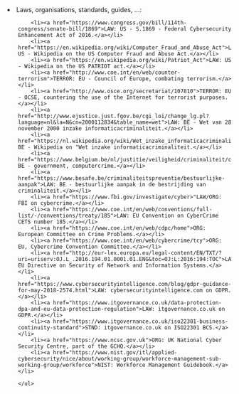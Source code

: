 <html>
<body>
<li>Laws, organisations, standards, guides, ...:</li>
	<ul>
		
		<li><a href="https://www.congress.gov/bill/114th-congress/senate-bill/1869">LAW: US - S.1869 - Federal Cybersecurity Enhancement Act of 2016.</a></li>
		<li><a href="https://en.wikipedia.org/wiki/Computer_Fraud_and_Abuse_Act">LAW: US - Wikipedia on the US Computer Fraud and Abuse Act.</a></li>
		<li><a href="https://en.wikipedia.org/wiki/Patriot_Act">LAW: US - Wikipedia on the US PATRIOT act.</a></li>
		<li><a href="http://www.coe.int/en/web/counter-terrorism">TERROR: EU - Council of Europe, combating terrorism.</a></li>
		<li><a href="http://www.osce.org/secretariat/107810">TERROR: EU - OCSE, countering the use of the Internet for terrorist purposes.</a></li>
		<li><a href="http://www.ejustice.just.fgov.be/cgi_loi/change_lg.pl?language=nl&la=N&cn=2000112834&table_name=wet">LAW: BE - Wet van 28 november 2000 inzake informaticacriminaliteit.</a></li>
		<li><a href="https://nl.wikipedia.org/wiki/Wet_inzake_informaticacriminaliteit">LAW: BE - Wikipedia on "Wet inzake informaticacriminaliteit.</a></li>
		<li><a href="https://www.belgium.be/nl/justitie/veiligheid/criminaliteit/computercriminaliteit">LAW: BE - government, computercrime.</a></li>
		<li><a href="https://www.besafe.be/criminaliteitspreventie/bestuurlijke-aanpak">LAW: BE - bestuurlijke aanpak in de bestrijding van criminaliteit.</a></li>
		<li><a href="https://www.fbi.gov/investigate/cyber>"LAW/ORG: FBI on cybercrime.</a></li>
		<li><a href="https://www.coe.int/en/web/conventions/full-list/-/conventions/treaty/185">LAW: EU Convention on CyberCrime CETS number 185.</a></li>
		<li><a href="https://www.coe.int/en/web/cdpc/home">ORG: European Committee on Crime Problems.</a></li>
		<li><a href="https://www.coe.int/en/web/cybercrime/tcy">ORG: EU, Cybercrime Convention Committee.</a></li>
		<li><a href="http://eur-lex.europa.eu/legal-content/EN/TXT/?uri=uriserv:OJ.L_.2016.194.01.0001.01.ENG&toc=OJ:L:2016:194:TOC">LAW: EU Directive on Security of Network and Information Systems.</a></li>
		<li><a href="https://www.cybersecurityintelligence.com/blog/gdpr-guidance-for-may-2018-2574.html">LAW: cybersecurityintelligence.com on GDPR.</a></li>
		<li><a href="https://www.itgovernance.co.uk/data-protection-dpa-and-eu-data-protection-regulation">LAW: itgovernance.co.uk on GDPR.</a></li>
		<li><a href="https://www.itgovernance.co.uk/iso22301-business-continuity-standard">STND: itgovernance.co.uk on ISO22301 BCS.</a></li>
		<li><a href="https://www.ncsc.gov.uk">ORG: UK National Cyber Security Centre, part of the GCHQ.</a></li>
		<li><a href="https://www.nist.gov/itl/applied-cybersecurity/nice/about/working-group/workforce-management-sub-working-group/workforce">NIST: Workforce Management Guidebook.</a></li>

	</ul>
  </body>
  </html>
